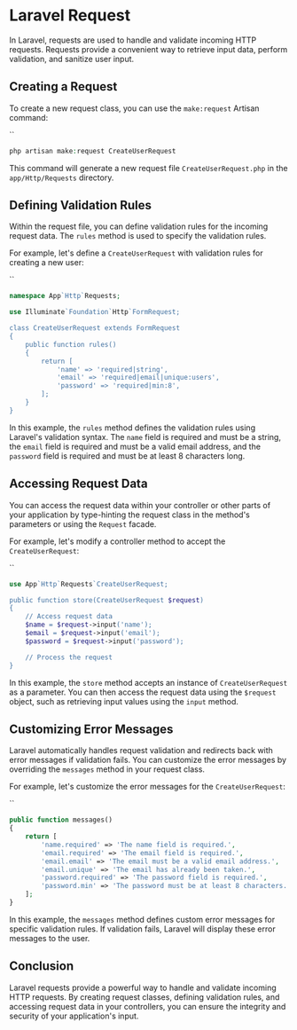 # Laravel Request

In Laravel, requests are used to handle and validate incoming HTTP requests. Requests provide a convenient way to retrieve input data, perform validation, and sanitize user input.

## Creating a Request

To create a new request class, you can use the `make:request` Artisan command:

``
```php
php artisan make:request CreateUserRequest
```

This command will generate a new request file `CreateUserRequest.php` in the `app/Http/Requests` directory.

## Defining Validation Rules

Within the request file, you can define validation rules for the incoming request data. The `rules` method is used to specify the validation rules.

For example, let's define a `CreateUserRequest` with validation rules for creating a new user:

``
```php
namespace App`Http`Requests;

use Illuminate`Foundation`Http`FormRequest;

class CreateUserRequest extends FormRequest
{
    public function rules()
    {
        return [
            'name' => 'required|string',
            'email' => 'required|email|unique:users',
            'password' => 'required|min:8',
        ];
    }
}
```

In this example, the `rules` method defines the validation rules using Laravel's validation syntax. The `name` field is required and must be a string, the `email` field is required and must be a valid email address, and the `password` field is required and must be at least 8 characters long.

## Accessing Request Data

You can access the request data within your controller or other parts of your application by type-hinting the request class in the method's parameters or using the `Request` facade.

For example, let's modify a controller method to accept the `CreateUserRequest`:

``
```php
use App`Http`Requests`CreateUserRequest;

public function store(CreateUserRequest $request)
{
    // Access request data
    $name = $request->input('name');
    $email = $request->input('email');
    $password = $request->input('password');

    // Process the request
}
```

In this example, the `store` method accepts an instance of `CreateUserRequest` as a parameter. You can then access the request data using the `$request` object, such as retrieving input values using the `input` method.

## Customizing Error Messages

Laravel automatically handles request validation and redirects back with error messages if validation fails. You can customize the error messages by overriding the `messages` method in your request class.

For example, let's customize the error messages for the `CreateUserRequest`:

``
```php
public function messages()
{
    return [
        'name.required' => 'The name field is required.',
        'email.required' => 'The email field is required.',
        'email.email' => 'The email must be a valid email address.',
        'email.unique' => 'The email has already been taken.',
        'password.required' => 'The password field is required.',
        'password.min' => 'The password must be at least 8 characters.',
    ];
}
```

In this example, the `messages` method defines custom error messages for specific validation rules. If validation fails, Laravel will display these error messages to the user.

## Conclusion

Laravel requests provide a powerful way to handle and validate incoming HTTP requests. By creating request classes, defining validation rules, and accessing request data in your controllers, you can ensure the integrity and security of your application's input.


